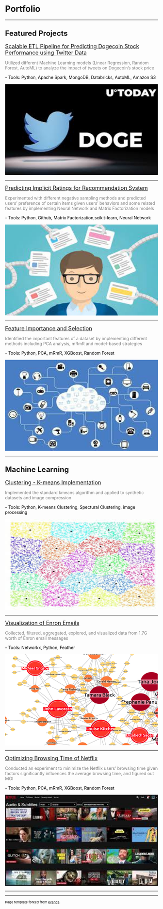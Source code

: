 # Portfolio

---

## <font size="+2">Featured Projects</font>

[<font size="+1">Scalable ETL Pipeline for Predicting Dogecoin Stock Performance using Twitter Data</font>](https://github.com/TinaLiu46/Sentiment_Analysis_Dogecoin)

<p style='color:#838383'>Utilized different Machine Learning models (Linear Regression, Random Forest, AutoML) to analyze the impact of tweets on Dogecoin’s stock price</p>

<p style='color:black'>- Tools: Python, Apache Spark, MongoDB, Databricks, AutoML, Amazon S3</p>

<img src="images/dogecoin.jpeg?raw=true" alt="dogecoin" style="width:600px;height:300px;">

---
[<font size="+1">Predicting Implicit Ratings for Recommendation System</font>](https://github.com/TinaLiu46/Predicting-Implicit-Feedback)

<p style='color:#838383'>Experimented with different negative sampling methods and predicted users’ preference of certain items given users’ behaviors and some related features by implementing Neural Network and Matrix Factorization models</p>

<p style='color:black'>- Tools: Python, Github, Matrix Factorization,scikit-learn, Neural Network</p>

<img src="images/recom.jpg?raw=true" alt='recommendation system' style="width:600px;height:300px;">

---
[<font size="+1">Feature Importance and Selection</font>](https://github.com/TinaLiu46/Feature-Importance)


<p style='color:#838383'>Identified the important features of a dataset by implementing different methods including PCA analysis, mRmR and model-based strategies</p>

<p style='color:black'>- Tools: Python, PCA, mRmR, XGBoost, Random Forest</p>

<img src="images/feature.jpg?raw=true" alt='feature' style="width:600px;height:300px;">

---

## <font size="+2">Machine Learning</font>

[<font size="+1">Clustering - K-means Implementation</font>](https://github.com/TinaLiu46/Clustering)

<p style='color:#838383'>Implemented the standard kmeans algorithm and applied to synthetic datasets and image compression</p>

<p style='color:black'>- Tools: Python, K-means Clustering, Spectural Clustering, image processing</p>

<img src="images/kmeans.jpeg?raw=true" alt="kmeans" style="width:600px;height:300px;">

---
[<font size="+1">Visualization of Enron Emails</font>](https://github.com/TinaLiu46/Enron-Visualization)

<p style='color:#838383'>Collected, filtered, aggregated, explored, and visualized data from 1.7G worth of Enron email messages</p>

<p style='color:black'>- Tools: Networkx, Python, Feather</p>

<img src="images/enron.png?raw=true" alt='recommendation system' style="width:600px;height:300px;">

---
[<font size="+1">Optimizing Browsing Time of Netflix </font>](https://github.com/TinaLiu46/Optimizing-Browsing-Time-of-Netflix)


<p style='color:#838383'>Conducted an experiment to minimize the Netflix users’ browsing time given factors significantly influences the average browsing time, and figured out MOI</p>

<p style='color:black'>- Tools: Python, PCA, mRmR, XGBoost, Random Forest</p>

<img src="images/netflix.jpg?raw=true" alt='netflix' style="width:600px;height:300px;">

---



---
<p style="font-size:11px">Page template forked from <a href="https://github.com/evanca/quick-portfolio">evanca</a></p>
<!-- Remove above link if you don't want to attibute -->

